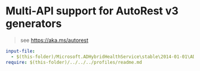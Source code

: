 # Multi-API support for AutoRest v3 generators

> see https://aka.ms/autorest

``` yaml
input-file:
  - $(this-folder)/Microsoft.ADHybridHealthService\stable\2014-01-01\ADHybridHealthService.json
require: $(this-folder)/../../../profiles/readme.md
```

